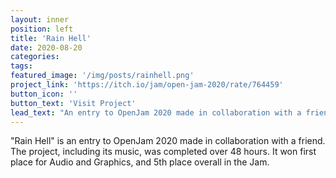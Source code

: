 ```yaml
---
layout: inner
position: left
title: 'Rain Hell'
date: 2020-08-20 
categories: 
tags: 
featured_image: '/img/posts/rainhell.png'
project_link: 'https://itch.io/jam/open-jam-2020/rate/764459'
button_icon: ''
button_text: 'Visit Project'
lead_text: "An entry to OpenJam 2020 made in collaboration with a friend. The project, including its music, was completed over 48 hours."
---
```

"Rain Hell" is an entry to OpenJam 2020 made in collaboration with a friend. 
The project, including its music, was completed over 48 hours. It won first place for Audio and Graphics, and 5th place overall in the Jam.